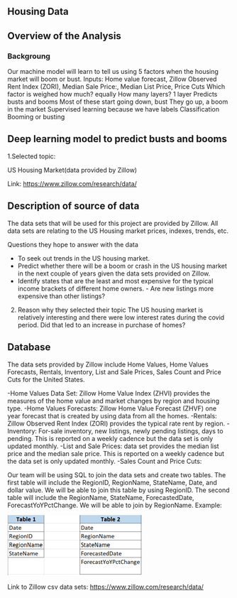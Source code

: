 
## Housing Data 

## Overview of the Analysis

### Backgroung

Our machine model will learn to tell us using 5 factors when the housing market will boom or bust. Inputs: Home value forecast, Zillow Observed Rent Index (ZORI), Median Sale Price:, Median List Price, Price Cuts
Which factor is weighed how much? equally
How many layers? 1 layer
Predicts busts and booms
Most of these start going down, bust
They go up, a boom in the market
Supervised learning because we have labels
Classification
Booming or busting


## Deep learning model to predict busts and booms 

1.Selected topic:

US Housing Market(data provided by Zillow) 

Link: https://www.zillow.com/research/data/


## Description of source of data

The data sets that will be used for this project are provided by Zillow. All data sets are relating to the US Housing market prices, indexes, trends, etc. 


Questions they hope to answer with the data 

- To seek out trends in the US housing market.
- Predict whether there will be a boom or crash in the US housing market in the next couple of years given the data sets provided on Zillow. 
- Identify states that are the least and most expensive for the typical income brackets of different home owners. - Are new listings more expensive than other listings? 

2. Reason why they selected their topic 
The US housing market is relatively interesting and there were low interest rates during the covid period. Did that led to an increase in purchase of homes?
 

## Database 

The data sets provided by Zillow include Home Values, Home Values Forecasts, Rentals, Inventory, List and Sale Prices, Sales Count and Price Cuts for the United States.

-Home Values Data Set: Zillow Home Value Index (ZHVI) provides the measures of the home value and market changes by region and housing type.
-Home Values Forecasts: Zillow Home Value Forecast (ZHVF) one year forecast that is created by using data from all the homes. 
-Rentals: Zillow Observed Rent Index (ZORI) provides the typical rate rent by region. 
-Inventory: For-sale inventory, new listings, newly pending listings, days to pending. This is reported on a weekly cadence but the data set is only updated monthly. 
-List and Sale Prices: data set provides the median list price and the median sale price. This is reported on a weekly cadence but the data set is only updated monthly. 
-Sales Count and Price Cuts:

Our team will be using SQL to join the data sets and create two tables. The first table will include the RegionID, RegionName, StateName, Date, and dollar value. We will be able to join this table by using RegionID. The second table will include the RegionName, StateName, ForecastedDate, ForecastYoYPctChange. We will be able to join by RegionName. Example: 

![Example](tables_example.png)

Link to Zillow csv data sets: https://www.zillow.com/research/data/


